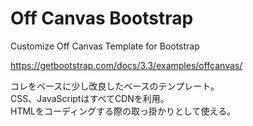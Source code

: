 # Off Canvas Bootstrap
Customize Off Canvas Template for Bootstrap

https://getbootstrap.com/docs/3.3/examples/offcanvas/  

コレをベースに少し改良したベースのテンプレート。  
CSS、JavaScriptはすべてCDNを利用。  
HTMLをコーディングする際の取っ掛かりとして使える。  
